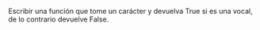 Escribir una función que tome un carácter y devuelva True si es una vocal, de lo contrario devuelve False.